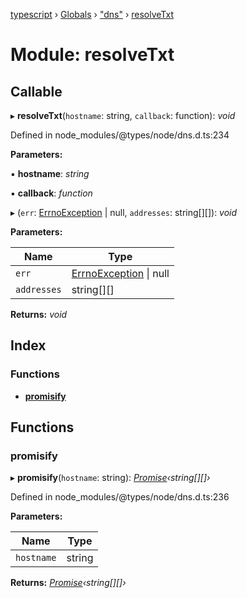 [typescript](../README.md) › [Globals](../globals.md) › ["dns"](_dns_.md) › [resolveTxt](_dns_.resolvetxt.md)

# Module: resolveTxt

## Callable

▸ **resolveTxt**(`hostname`: string, `callback`: function): *void*

Defined in node_modules/@types/node/dns.d.ts:234

**Parameters:**

▪ **hostname**: *string*

▪ **callback**: *function*

▸ (`err`: [ErrnoException](../interfaces/nodejs.errnoexception.md) | null, `addresses`: string[][]): *void*

**Parameters:**

Name | Type |
------ | ------ |
`err` | [ErrnoException](../interfaces/nodejs.errnoexception.md) &#124; null |
`addresses` | string[][] |

**Returns:** *void*

## Index

### Functions

* [__promisify__](_dns_.resolvetxt.md#__promisify__)

## Functions

###  __promisify__

▸ **__promisify__**(`hostname`: string): *[Promise](../interfaces/promise.md)‹string[][]›*

Defined in node_modules/@types/node/dns.d.ts:236

**Parameters:**

Name | Type |
------ | ------ |
`hostname` | string |

**Returns:** *[Promise](../interfaces/promise.md)‹string[][]›*
